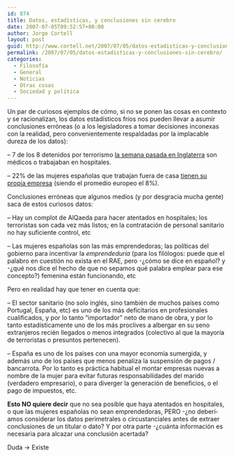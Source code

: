 ```yaml
---
id: 874
title: Datos, estadí­sticas, y conclusiones sin cerebro
date: 2007-07-05T09:52:57+00:00
author: Jorge Cortell
layout: post
guid: http://www.cortell.net/2007/07/05/datos-estadisticas-y-conclusiones-sin-cerebro/
permalink: /2007/07/05/datos-estadisticas-y-conclusiones-sin-cerebro/
categories:
  - Filosofí­a
  - General
  - Noticias
  - Otras cosas
  - Sociedad y polí­tica
---
```

Un par de curiosos ejemplos de cómo, si no se ponen las cosas en contexto y se racionalizan, los datos estadí­sticos frí­os nos pueden llevar a asumir conclusiones erróneas (o a los legisladores a tomar decisiones inconexas con la realidad, pero convenientemente respaldadas por la implacable dureza de los datos):

&#8211; 7 de los 8 detenidos por terrorismo <a target="_blank" title="IHT" href="http://www.iht.com/articles/ap/2007/07/03/america/NA-GEN-US-Britain-Terrorism.php">la semana pasada en Inglaterra</a> son médicos o trabajaban en hospitales.

&#8211; 22% de las mujeres españolas que trabajan fuera de casa <a target="_blank" title="5 dáis" href="http://www.cincodias.com/articulo/economia/22/mujeres/trabaja/fuera/casa/ha/creado/propia/empresa/cdscdi/20070223cdscdieco_5/Tes/">tienen su propia empresa</a> (siendo el promedio europeo el 8%).

Conclusiones erróneas que algunos medios (y por desgracia mucha gente) saca de estos curiosos datos:

&#8211; Hay un complot de AlQaeda para hacer atentados en hospitales; los terroristas son cada vez más listos; en la contratación de personal sanitario no hay suficiente control, etc

&#8211; Las mujeres españolas son las más emprendedoras; las polí­ticas del gobierno para incentivar la _emprendedurí­a_ (para los filólogos: puede que el palabro en cuestión no exista en el RAE, pero -¿cómo se dice en español? y -¿qué nos dice el hecho de que no sepamos qué palabra emplear para ese concepto?) femenina están funcionando, etc

Pero en realidad hay que tener en cuenta que:

&#8211; El sector sanitario (no solo inglés, sino también de muchos paí­ses como Portugal, España, etc) es uno de los más deficitarios en profesionales cualificados, y por lo tanto &#8220;importador&#8221; neto de mano de obra, y por lo tanto estadí­sticamente uno de los más proclives a albergar en su seno extranjeros recién llegados o menos integrados (colectivo al que la mayorí­a de terroristas o presuntos pertenecen).

&#8211; España es uno de los paí­ses con una mayor economí­a sumergida, y además uno de los paí­ses que menos penaliza la suspensión de pagos / bancarrota. Por lo tanto es práctica habitual el montar empresas nuevas a nombre de la mujer para evitar futuras responsabilidades del marido (verdadero empresario), o para diverger la generación de beneficios, o el pago de impuestos, etc.

**Esto NO quiere decir** que no sea posible que haya atentados en hospitales, o que las mujeres españolas no sean emprendedoras, PERO -¿no deberí­amos considerar los datos perimetrales o circustanciales antes de extraer conclusiones de un titular o dato? Y por otra parte -¿cuánta información es necesaria para alcazar una conclusión acertada?

Duda -> Existe